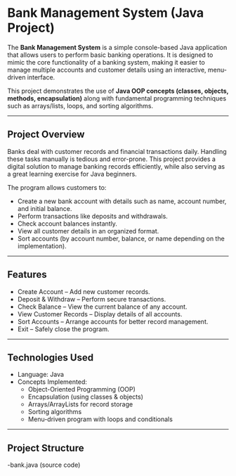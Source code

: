 # Bank Management System (Java Project)

The **Bank Management System** is a simple console-based Java application that allows users to perform basic banking operations. It is designed to mimic the core functionality of a banking system, making it easier to manage multiple accounts and customer details using an interactive, menu-driven interface.  

This project demonstrates the use of **Java OOP concepts (classes, objects, methods, encapsulation)** along with fundamental programming techniques such as arrays/lists, loops, and sorting algorithms.  

---

## Project Overview
Banks deal with customer records and financial transactions daily. Handling these tasks manually is tedious and error-prone. This project provides a digital solution to manage banking records efficiently, while also serving as a great learning exercise for Java beginners.  

The program allows customers to:  
- Create a new bank account with details such as name, account number, and initial balance.  
- Perform transactions like deposits and withdrawals.  
- Check account balances instantly.  
- View all customer details in an organized format.  
- Sort accounts (by account number, balance, or name depending on the implementation).  

---

## Features
- Create Account – Add new customer records.  
- Deposit & Withdraw – Perform secure transactions.  
- Check Balance – View the current balance of any account.  
- View Customer Records – Display details of all accounts.  
- Sort Accounts – Arrange accounts for better record management.  
- Exit – Safely close the program.  

---

## Technologies Used
- Language: Java  
- Concepts Implemented:  
  - Object-Oriented Programming (OOP)  
  - Encapsulation (using classes & objects)  
  - Arrays/ArrayLists for record storage  
  - Sorting algorithms  
  - Menu-driven program with loops and conditionals  

---

## Project Structure
-bank.java (source code)

